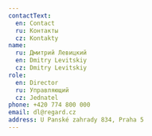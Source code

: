 ```yaml
---
contactText:
  en: Contact
  ru: Контакты
  cz: Kontakty
name:
  ru: Дмитрий Левицкий
  en: Dmitry Levitskiy
  cz: Dmitry Levitskiy
role:
  en: Director
  ru: Управляющий
  cz: Jednatel
phone: +420 774 800 000
email: dl@regard.cz
address: U Panské zahrady 834, Praha 5
---
```

